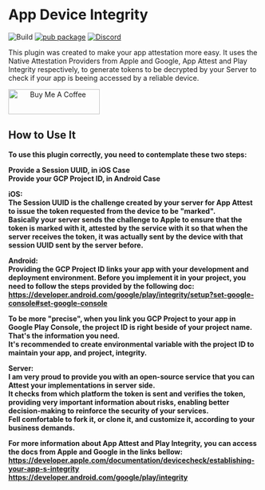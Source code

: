 # App Device Integrity
![Build](https://github.com/Erluan/app_device_attest/workflows/Build/badge.svg)
[![pub package]()](https://pub.dartlang.org/app_device_integrity)
<a href="https://discord.gg/p4nzsMU3"><img src="https://img.shields.io/discord/765557403865186374.svg?logo=discord&color=blue" alt="Discord"></a>

This plugin was created to make your app attestation more easy. It uses the Native Attestation Providers from Apple and Google, App Attest and Play Integrity respectively, to generate tokens to be decrypted by your Server to check if your app is beeing accessed by a reliable device.

<a align="center" href="https://www.buymeacoffee.com/erluan" target="_blank"><img src="https://cdn.buymeacoffee.com/buttons/default-yellow.png" alt="Buy Me A Coffee" height="50" width="183"></a><b>

## How to Use It

To use this plugin correctly, you need to contemplate these two steps:

Provide a Session UUID, in iOS Case<br>
Provide your GCP Project ID, in Android Case<br>

**iOS:**<br>
The Session UUID is the challenge created by your server for App Attest to issue the token requested from the device to be "marked".<br>
Basically your server sends the challenge to Apple to ensure that the token is marked with it, attested by the service with it so that when the server receives the token, it was actually sent by the device with that session UUID sent by the server before.

**Android:**<br>
Providing the GCP Project ID links your app with your development and deployment environment. Before you implement it in your project, you need to follow the steps provided by the following doc:<br>
https://developer.android.com/google/play/integrity/setup?set-google-console#set-google-console

To be more "precise", when you link you GCP Project to your app in Google Play Console, the project ID is right beside of your project name. That's the information you need.<br>
It's recommended to create environmental variable with the project ID to maintain your app, and project, integrity.

**Server:**<br>
I am very proud to provide you with an open-source service that you can Attest your implementations in server side.<br>
It checks from which platform the token is sent and verifies the token, providing very important information about risks, enabling better decision-making to reinforce the security of your services.<br>
Fell comfortable to fork it, or clone it, and customize it, according to your business demands.

For more information about App Attest and Play Integrity, you can access the docs from Apple and Google in the links bellow:<br>
https://developer.apple.com/documentation/devicecheck/establishing-your-app-s-integrity
https://developer.android.com/google/play/integrity

